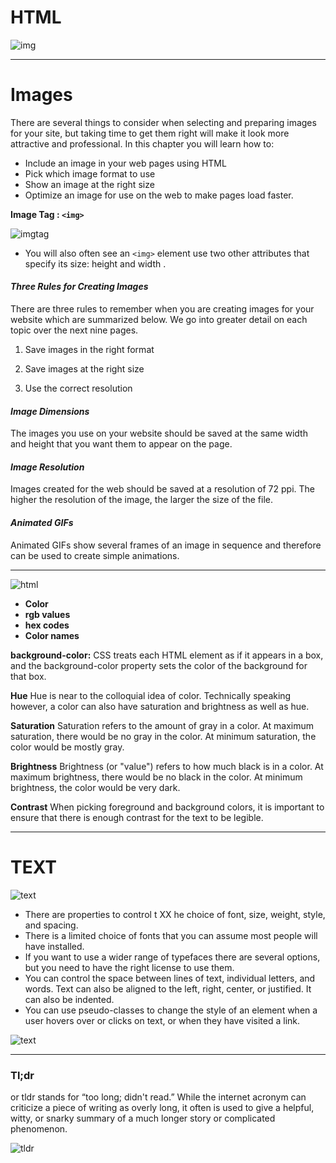 # HTML

![img](https://lh3.googleusercontent.com/proxy/J65w5X2FM4StB2d84gGTuNzWEXikKVfEZC39UHnYGfSow38u3hQoSk_jVwRiEPUaTS44hmAAaO8JejBEfcW6GlvYnuLSsIC6R9WbYpuDqseFtXoM5y4)

--------------------------------

# Images

There are several things to consider when selecting and
preparing images for your site, but taking time to get them
right will make it look more attractive and professional.
In this chapter you will learn how to:

- Include an image in your web pages using HTML
- Pick which image format to use
- Show an image at the right size
- Optimize an image for use on the web to make pages
load faster.

**Image Tag : `<img>`**

![imgtag](https://cdo-curriculum.s3.amazonaws.com/media/uploads/img_tag.png)

- You will also often see an `<img>`
element use two other attributes
that specify its size:
height and width .


#### *Three Rules for Creating Images*

There are three rules to remember when you
are creating images for your website which are
summarized below. We go into greater detail
on each topic over the next nine pages.

1. Save images in
the right format

2. Save images at
the right size

3. Use the correct
resolution


#### *Image Dimensions*

The images you use on your website should be
saved at the same width and height that you
want them to appear on the page.

#### *Image Resolution*

Images created for the web should be saved at
a resolution of 72 ppi. The higher the resolution
of the image, the larger the size of the file.

#### *Animated GIFs*

Animated GIFs show several frames of an
image in sequence and therefore can be used to
create simple animations.

--------------------------

![html](https://cdn.educba.com/academy/wp-content/uploads/2019/12/HTML-Colors-.png)

- **Color**
- **rgb values**
- **hex codes**
- **Color names**

**background-color:**
CSS treats each HTML element
as if it appears in a box, and the
background-color property
sets the color of the background
for that box.

**Hue**
Hue is near to the colloquial idea
of color. Technically speaking
however, a color can also have
saturation and brightness as
well as hue.

**Saturation**
Saturation refers to the amount
of gray in a color. At maximum
saturation, there would be no
gray in the color. At minimum
saturation, the color would be
mostly gray.

**Brightness**
Brightness (or "value") refers
to how much black is in a color.
At maximum brightness, there
would be no black in the color.
At minimum brightness, the
color would be very dark.

**Contrast**
When picking foreground and background
colors, it is important to ensure that there is
enough contrast for the text to be legible.

-------------------------------------


# TEXT

![text](https://www.w3schools.com/css/serif.gif)

- There are properties to control t XX he choice of font, size,
weight, style, and spacing.
- There is a limited choice of fonts that you can assume
most people will have installed.
- If you want to use a wider range of typefaces there are
several options, but you need to have the right license
to use them.
- You can control the space between lines of text,
individual letters, and words. Text can also be aligned
to the left, right, center, or justified. It can also be
indented.
- You can use pseudo-classes to change the style of an
element when a user hovers over or clicks on text, or
when they have visited a link.

![text](https://encrypted-tbn0.gstatic.com/images?q=tbn:ANd9GcTobNukxrJw2SzibVHd8JU3k2BwJAT4baQv4w&usqp=CAU)


--------------------------------------

### **Tl;dr**

 or tldr stands for “too long; didn't read.” While the internet acronym can criticize a piece of writing as overly long, it often is used to give a helpful, witty, or snarky summary of a much longer story or complicated phenomenon.
 
![tldr](https://lh3.googleusercontent.com/proxy/BDPw1mBfg76BNhcQRll7qdYiRvaQxy4L5k2mc37ooHR8YwauzU85tqpSur3miATRQaPBk3VARFKQS7fFg2UeEWVkH4OOXLKHltz5uhQ1ALkng0-bBpu9pBqlOEBKdMak3THttcVqtpik_Ro)

